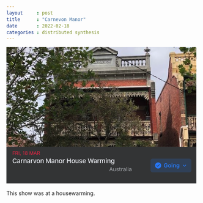 ```yaml
---
layout     : post
title      : "Carnevon Manor"
date       : 2022-02-18
categories : distributed synthesis
---
```


![facebook event hero](/etc/images/carnevon_manor.png)


This show was at a housewarming.  
